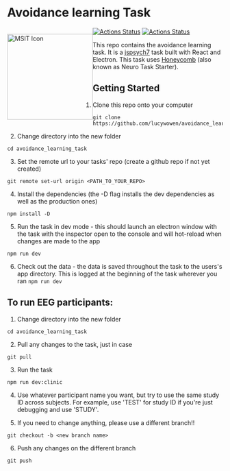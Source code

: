 # Avoidance learning Task

<p style="float: left">
  <img src="msit.svg" width="200" alt="MSIT Icon"/>
</p>

[![Actions Status](https://github.com/brown-ccv/task-msit/workflows/Test%2C%20Build%2C%20and%20Package/badge.svg)](https://github.com/brown-ccv/task-msit/actions)
[![Actions Status](https://github.com/brown-ccv/task-msit/workflows/Build%20at%20home%20version%20%28Windows%29/badge.svg)](https://github.com/brown-ccv/task-msit/actions)

This repo contains the avoidance learning task. It is a [jspsych7](https://www.jspsych.org/) task built with React and Electron. This
task uses [Honeycomb](https://brown-ccv.github.io/honeycomb-docs/) (also known as Neuro Task Starter).

## Getting Started

1. Clone this repo onto your computer

```
git clone https://github.com/lucywowen/avoidance_learning_task.git
```

2. Change directory into the new folder

```
cd avoidance_learning_task
```

3. Set the remote url to your tasks' repo (create a github repo if not yet created)

```
git remote set-url origin <PATH_TO_YOUR_REPO>
```

4. Install the dependencies (the -D flag installs the dev dependencies as well as the production ones)

```
npm install -D
```

5. Run the task in dev mode - this should launch an electron window with the task with the inspector open to the console
   and will hot-reload when changes are made to the app

```
npm run dev
```

6. Check out the data - the data is saved throughout the task to the users's app directory. This is logged at the
   beginning of the task wherever you ran `npm run dev`



## To run EEG participants:


1. Change directory into the new folder

```
cd avoidance_learning_task
```

2. Pull any changes to the task, just in case

```
git pull
```

3. Run the task 

```
npm run dev:clinic
```

4. Use whatever participant name you want, but try to use the same study ID across subjects. For example, use 'TEST' for study ID if you're just debugging and use 'STUDY'.  

5. If you need to change anything, please use a different branch!!

```
git checkout -b <new branch name>
```

6. Push any changes on the different branch

```
git push
```
